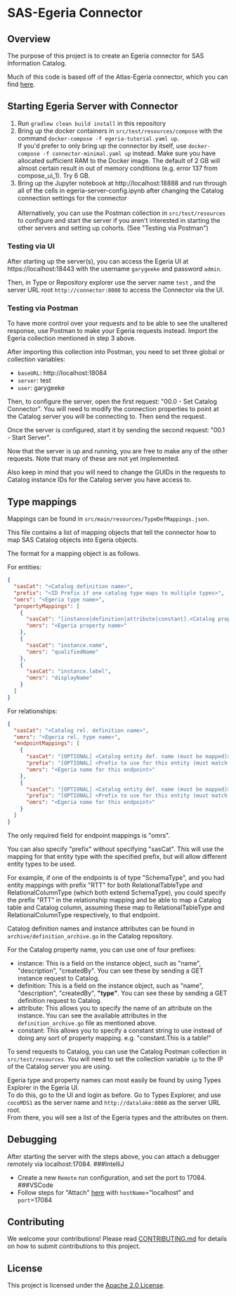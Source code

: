 # SAS-Egeria Connector

## Overview
The purpose of this project is to create an Egeria connector for SAS Information Catalog.

Much of this code is based off of the Atlas-Egeria connector, which you can find [here](https://github.com/odpi/egeria-connector-hadoop-ecosystem/tree/master/apache-atlas-adapter).

## Starting Egeria Server with Connector
1. Run `gradlew clean build install` in this repository
2. Bring up the docker containers in `src/test/resources/compose` with the command `docker-compose -f egeria-tutorial.yaml up`.<br/>
If you'd prefer to only bring up the connector by itself, use `docker-compose -f connector-minimal.yaml up` instead.
Make sure you have allocated sufficient RAM to the Docker image.  The default of 2 GB will almost certain result in out of memory conditions (e.g. error 137 from compose_ui_1).  Try 6 GB.
3. Bring up the Jupyter notebook at http://localhost:18888 and run through all of the cells in egeria-server-config.ipynb after changing the Catalog connection settings for the connector<br><br>
    Alternatively, you can use the Postman collection in `src/test/resources` to configure and start the server if you aren't interested in starting the other servers and setting up cohorts. (See "Testing via Postman")

### Testing via UI
After starting up the server(s), you can access the Egeria UI at https://localhost:18443 with the username `garygeeke` and password `admin`.

Then, in Type or Repository explorer use the server name `test` , and the server URL root `http://connector:8080` to access the Connector via the UI.

### Testing via Postman
To have more control over your requests and to be able to see the unaltered response, use Postman to make your Egeria requests instead. Import the Egeria collection mentioned in step 3 above.

After importing this collection into Postman, you need to set three global or collection variables:
* `baseURL`: http://localhost:18084
* `server`: test
* `user`: garygeeke

Then, to configure the server, open the first request: "00.0 - Set Catalog Connector". You will need to modify the connection properties to point at the Catalog server you will be connecting to. Then send the request.

Once the server is configured, start it by sending the second request: "00.1 - Start Server".

Now that the server is up and running, you are free to make any of the other requests. Note that many of these are not yet implemented.

Also keep in mind that you will need to change the GUIDs in the requests to Catalog instance IDs for the Catalog server you have access to.

## Type mappings
Mappings can be found in `src/main/resources/TypeDefMappings.json`.

This file contains a list of mapping objects that tell the connector how to map SAS Catalog objects into Egeria objects.

The format for a mapping object is as follows.

For entities:
```json
{
  "sasCat": "<Catalog definition name>",
  "prefix": "<ID Prefix if one catalog type maps to multiple types>",
  "omrs": "<Egeria type name>",
  "propertyMappings": [
    {
      "sasCat": "[instance|definition|attribute|constant].<Catalog property name>",
      "omrs": "<Egeria property name>"
    }, 
    {
      "sasCat": "instance.name",
      "omrs": "qualifiedName"
    },
    {
      "sasCat": "instance.label",
      "omrs": "displayName"
    }
  ]
}
```

For relationships:
```json
{
  "sasCat": "<Catalog rel. definition name>",
  "omrs": "<Egeria rel. type name>",
  "endpointMappings": [
    {
      "sasCat": "[OPTIONAL] <Catalog entity def. name (must be mapped)>",
      "prefix": "[OPTIONAL] <Prefix to use for this entity (must match entity mapping prefixes)>",
      "omrs": "<Egeria name for this endpoint>"
    },
    {
      "sasCat": "[OPTIONAL] <Catalog entity def. name (must be mapped)>",
      "prefix": "[OPTIONAL] <Prefix to use for this entity (must match entity mapping prefixes)>",
      "omrs": "<Egeria name for this endpoint>"
    }
  ]
}
```

The only required field for endpoint mappings is "omrs". 

You can also specify "prefix" without specifying "sasCat". This will use the mapping for that entity type with the specified prefix, but will allow different entity types to be used.

For example, if one of the endpoints is of type "SchemaType", and you had entity mappings with prefix "RTT" for both RelationalTableType and RelationalColumnType (which both extend SchemaType), you could specify the prefix "RTT" in the relationship mapping and be able to map a Catalog table and Catalog column, assuming these map to RelationalTableType and RelationalColumnType respectively, to that endpoint.

Catalog definition names and instance attributes can be found in `archive/definition_archive.go` in the Catalog repository.

For the Catalog property name, you can use one of four prefixes:
* instance: This is a field on the instance object, such as "name", "description", "createdBy". You can see these by sending a GET instance request to Catalog.
* definition: This is a field on the instance object, such as "name", "description", "createdBy", **"type"**. You can see these by sending a GET definition request to Catalog.
* attribute: This allows you to specify the name of an attribute on the instance. You can see the available attributes in the `definition_archive.go` file as mentioned above.
* constant: This allows you to specify a constant string to use instead of doing any sort of property mapping. e.g. "constant.This is a table!"

To send requests to Catalog, you can use the Catalog Postman collection in `src/test/resources`. You will need to set the collection variable `ip` to the IP of the Catalog server you are using.

Egeria type and property names can most easily be found by using Types Explorer in the Egeria UI.<br/>
To do this, go to the UI and login as before. Go to Types Explorer, and use `cocoMDS1` as the server name and `http://datalake:8080` as the server URL root.<br/>
From there, you will see a list of the Egeria types and the attributes on them.

## Debugging
After starting the server with the steps above, you can attach a debugger remotely via localhost:17084.
###IntelliJ
- Create a new `Remote` run configuration, and set the port to 17084.
###VSCode
- Follow steps for "Attach" [here](https://code.visualstudio.com/docs/java/java-debugging) with `hostName`="localhost" and `port`=17084

## Contributing
We welcome your contributions! Please read [CONTRIBUTING.md](CONTRIBUTING.md) for details on how to submit contributions to this project. 

## License
This project is licensed under the [Apache 2.0 License](LICENSE).

